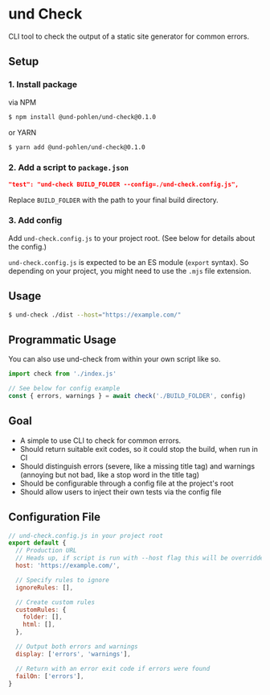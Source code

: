# und Check

CLI tool to check the output of a static site generator for common errors.

## Setup
### 1. Install package
via NPM
```bash
$ npm install @und-pohlen/und-check@0.1.0
```
or YARN
```bash
$ yarn add @und-pohlen/und-check@0.1.0
```

### 2. Add a script to `package.json`
```json
"test": "und-check BUILD_FOLDER --config=./und-check.config.js",
```
Replace `BUILD_FOLDER` with the path to your final build directory.

### 3. Add config
Add `und-check.config.js` to your project root. (See below for details about the config.)

`und-check.config.js` is expected to be an ES module (`export` syntax). So
depending on your project, you might need to use the `.mjs` file extension.

## Usage
```bash
$ und-check ./dist --host="https://example.com/"
```

## Programmatic Usage
You can also use und-check from within your own script like so.

```js
import check from './index.js'

// See below for config example
const { errors, warnings } = await check('./BUILD_FOLDER', config)
```

## Goal
- A simple to use CLI to check for common errors.
- Should return suitable exit codes, so it could stop the build, when run in CI
- Should distinguish errors (severe, like a missing title tag) and warnings (annoying but not bad, like a stop word in the title tag)
- Should be configurable through a config file at the project's root
- Should allow users to inject their own tests via the config file

## Configuration File
```js
// und-check.config.js in your project root
export default {
  // Production URL
  // Heads up, if script is run with --host flag this will be overridden
  host: 'https://example.com/',

  // Specify rules to ignore
  ignoreRules: [],

  // Create custom rules
  customRules: {
    folder: [],
    html: [],
  },

  // Output both errors and warnings
  display: ['errors', 'warnings'],

  // Return with an error exit code if errors were found
  failOn: ['errors'],
}
```
